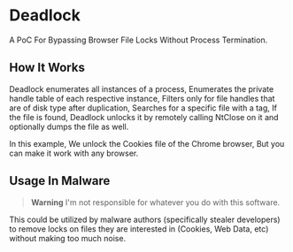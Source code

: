 
# Deadlock

A PoC For Bypassing Browser File Locks Without Process Termination.

## How It Works

Deadlock enumerates all instances of a process, Enumerates the private handle table of each respective instance, Filters only for file handles that are of disk type after duplication, Searches for a specific file with a tag, If the file is found, Deadlock unlocks it by remotely calling NtClose on it and optionally dumps the file as well.

In this example, We unlock the Cookies file of the Chrome browser, But you can make it work with any browser.

## Usage In Malware

> **Warning**
I'm not responsible for whatever you do with this software.
 
This could be utilized by malware authors (specifically stealer developers) to remove locks on files they are interested in (Cookies, Web Data, etc) without making too much noise.

